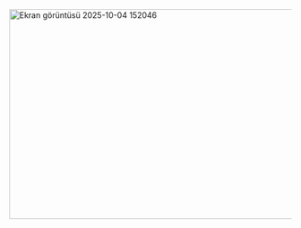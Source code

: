 <img width="821" height="374" alt="Ekran görüntüsü 2025-10-04 152046" src="https://github.com/user-attachments/assets/fe47afbd-63db-4040-8310-e3a6bd1b6efe" />




